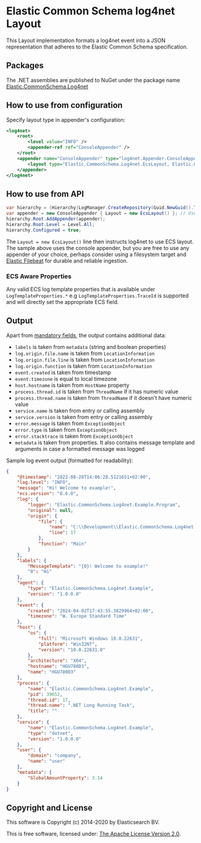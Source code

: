 # Elastic Common Schema log4net Layout

This Layout implementation formats a log4net event into a JSON representation that adheres to the Elastic Common Schema specification.

## Packages

The .NET assemblies are published to NuGet under the package name [Elastic.CommonSchema.Log4net](http://nuget.org/packages/Elastic.CommonSchema.Log4net)

## How to use from configuration

Specify layout type in appender's configuration:

```xml
<log4net>
    <root>
        <level value="INFO" />
        <appender-ref ref="ConsoleAppender" />
    </root>
    <appender name="ConsoleAppender" type="log4net.Appender.ConsoleAppender">
        <layout type="Elastic.CommonSchema.Log4net.EcsLayout, Elastic.CommonSchema.Log4net" />
    </appender>
</log4net>
```

## How to use from API

```csharp
var hierarchy = (Hierarchy)LogManager.CreateRepository(Guid.NewGuid().ToString());
var appender = new ConsoleAppender { Layout = new EcsLayout() }; // Use the ECS layout.
hierarchy.Root.AddAppender(appender);
hierarchy.Root.Level = Level.All;
hierarchy.Configured = true;
```

The `Layout = new EcsLayout()` line then instructs log4net to use ECS layout.
The sample above uses the console appender, but you are free to use any appender of your choice, perhaps consider using a
filesystem target and [Elastic Filebeat](https://www.elastic.co/downloads/beats/filebeat) for durable and reliable ingestion.

### ECS Aware Properties

Any valid ECS log template properties that is available under `LogTemplateProperties.*` e.g `LogTemplateProperties.TraceId`
is supported and will directly set the appropriate ECS field.

## Output

Apart from [mandatory fields](https://www.elastic.co/guide/en/ecs/current/ecs-guidelines.html#_general_guidelines), the output contains additional data:

- `labels` is taken from `metadata` (string and boolean properties)
- `log.origin.file.name` is taken from `LocationInformation`
- `log.origin.file.line` is taken from `LocationInformation`
- `log.origin.function` is taken from `LocationInformation`
- `event.created` is taken from timestamp
- `event.timezone` is equal to local timezone
- `host.hostname` is taken from `HostName` property
- `process.thread.id` is taken from `ThreadName` if it has numeric value
- `process.thread.name` is taken from `ThreadName` if it doesn't have numeric value
- `service.name` is taken from entry or calling assembly
- `service.version` is taken from entry or calling assembly
- `error.message` is taken from `ExceptionObject`
- `error.type` is taken from `ExceptionObject`
- `error.stacktrace` is taken from `ExceptionObject`
- `metadata` is taken from properties. It also contains message template and arguments in case a formatted message was logged

Sample log event output (formatted for readability):

```json
{
    "@timestamp": "2022-08-28T14:06:28.5121651+02:00",
    "log.level": "INFO",
    "message": "Hi! Welcome to example!",
    "ecs.version": "8.6.0",
    "log": {
        "logger": "Elastic.CommonSchema.Log4net.Example.Program",
        "original": null,
        "origin": {
            "file": {
                "name": "C:\\Development\\Elastic.CommonSchema.Log4net.Example\\Program.cs",
                "line": 17
            },
            "function": "Main"
        }
    },
    "labels": {
        "MessageTemplate": "{0}! Welcome to example!"
        "0": "Hi"
    },
    "agent": {
        "type": "Elastic.CommonSchema.Log4net.Example",
        "version": "1.0.0.0"
    },
    "event": {
        "created": "2024-04-02T17:43:55.3829964+02:00",
        "timezone": "W. Europe Standard Time"
    },
    "host": {
        "os": {
            "full": "Microsoft Windows 10.0.22631",
            "platform": "Win32NT",
            "version": "10.0.22631.0"
        },
        "architecture": "X64",
        "hostname": "HGU780D3",
        "name": "HGU780D3"
    },
    "process": {
        "name": "Elastic.CommonSchema.Log4net.Example",
        "pid": 39652,
        "thread.id": 17,
        "thread.name": ".NET Long Running Task",
        "title": ""
    },
    "service": {
        "name": "Elastic.CommonSchema.Log4net.Example",
        "type": "dotnet",
        "version": "1.0.0.0"
    },
    "user": {
        "domain": "company",
        "name": "user"
    },
    "metadata": {
        "GlobalAmountProperty": 3.14
    }
}
```

## Copyright and License

This software is Copyright (c) 2014-2020 by Elasticsearch BV.

This is free software, licensed under: [The Apache License Version 2.0](https://github.com/elastic/ecs-dotnet/blob/main/license.txt).
